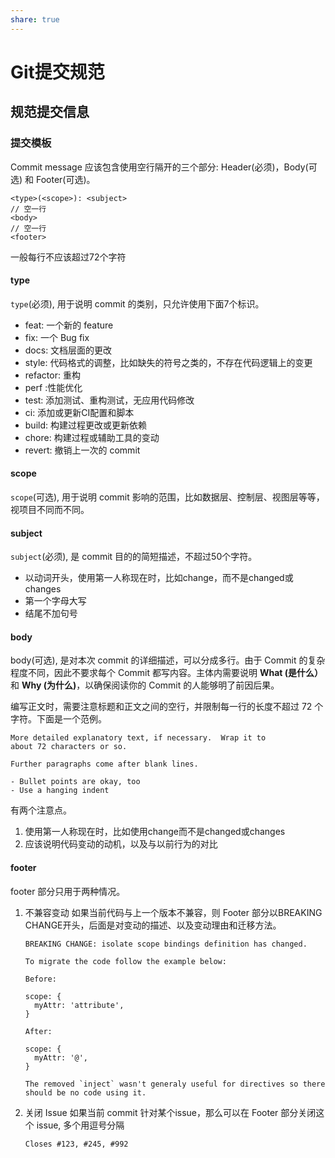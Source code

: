```yaml
---
share: true
---
```

# Git提交规范

## 规范提交信息

### 提交模板

Commit message 应该包含使用空行隔开的三个部分: Header(必须)，Body(可选) 和 Footer(可选)。

```text
<type>(<scope>): <subject>
// 空一行
<body>
// 空一行
<footer>
```

一般每行不应该超过72个字符

#### type

`type`(必须), 用于说明 commit 的类别，只允许使用下面7个标识。

* feat: 一个新的 feature
* fix: 一个 Bug fix
* docs: 文档层面的更改
* style: 代码格式的调整，比如缺失的符号之类的，不存在代码逻辑上的变更
* refactor: 重构
* perf :性能优化
* test: 添加测试、重构测试，无应用代码修改
* ci: 添加或更新CI配置和脚本
* build: 构建过程更改或更新依赖
* chore: 构建过程或辅助工具的变动
* revert: 撤销上一次的 commit

#### scope

`scope`(可选), 用于说明 commit 影响的范围，比如数据层、控制层、视图层等等，视项目不同而不同。

#### subject

`subject`(必须), 是 commit 目的的简短描述，不超过50个字符。

* 以动词开头，使用第一人称现在时，比如change，而不是changed或changes
* 第一个字母大写
* 结尾不加句号

#### body

body(可选), 是对本次 commit 的详细描述，可以分成多行。由于 Commit 的复杂程度不同，因此不要求每个 Commit 都写内容。主体内需要说明 **What (是什么）** 和 **Why (为什么)**，以确保阅读你的 Commit 的人能够明了前因后果。

编写正文时，需要注意标题和正文之间的空行，并限制每一行的长度不超过 72 个字符。下面是一个范例。

```text
More detailed explanatory text, if necessary.  Wrap it to 
about 72 characters or so.

Further paragraphs come after blank lines.

- Bullet points are okay, too
- Use a hanging indent
```

有两个注意点。

1. 使用第一人称现在时，比如使用change而不是changed或changes
2. 应该说明代码变动的动机，以及与以前行为的对比

#### footer

footer 部分只用于两种情况。

1. 不兼容变动
   如果当前代码与上一个版本不兼容，则 Footer 部分以BREAKING CHANGE开头，后面是对变动的描述、以及变动理由和迁移方法。

    ```text
    BREAKING CHANGE: isolate scope bindings definition has changed.

    To migrate the code follow the example below:

    Before:

    scope: {
      myAttr: 'attribute',
    }

    After:

    scope: {
      myAttr: '@',
    }

    The removed `inject` wasn't generaly useful for directives so there should be no code using it.
    ```

2. 关闭 Issue
   如果当前 commit 针对某个issue，那么可以在 Footer 部分关闭这个 issue, 多个用逗号分隔

    ```text
    Closes #123, #245, #992
    ```


